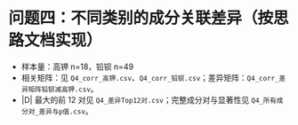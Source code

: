 # 问题四：不同类别的成分关联差异（按思路文档实现）

- 样本量：高钾 n=18，铅钡 n=49
- 相关矩阵：见 `Q4_corr_高钾.csv`、`Q4_corr_铅钡.csv`；差异矩阵：`Q4_corr_差异矩阵铅钡减高钾.csv`。
- |D| 最大的前 12 对见 `Q4_差异Top12对.csv`；完整成分对与显著性见 `Q4_所有成分对_差异与p值.csv`。
